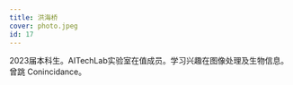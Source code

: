 ```yaml
---
title: 洪海桥
cover: photo.jpeg
id: 17
---
```


2023届本科生。AITechLab实验室在值成员。学习兴趣在图像处理及生物信息。曾跳 Conincidance。
